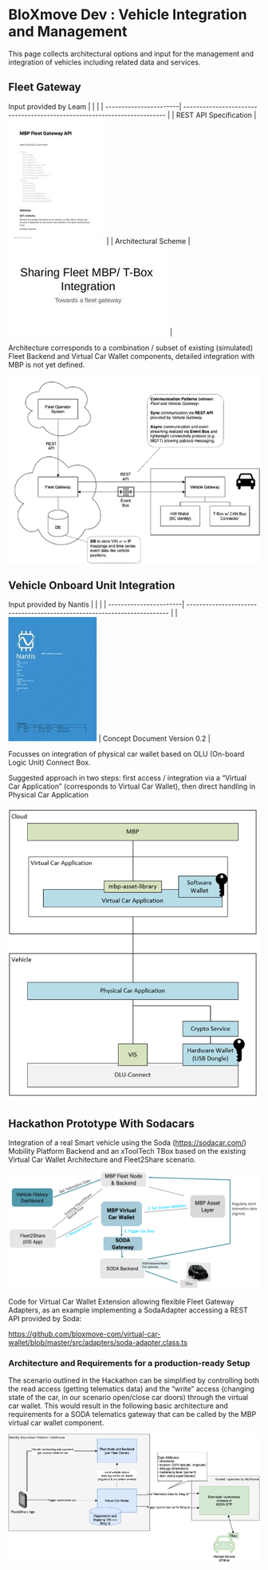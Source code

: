 # BloXmove Dev : Vehicle Integration and Management
This page collects architectural options and input for the management and integration of vehicles including related data and services.

## Fleet Gateway
Input provided by Leam
|   |   |
| -----------------------| ------------------------------------------------------------------------ |
| REST API Specification |![This is an image](https://github.com/yatin902/test/blob/main/2335342185/2335342196) |
| Architectural Scheme   |![This is an image](https://github.com/yatin902/test/blob/main/2335342185/2335407723) |

Architecture corresponds to a combination / subset of existing (simulated) Fleet Backend and Virtual Car Wallet components, detailed integration with MBP is not yet defined.

![This is an image](https://github.com/yatin902/test/blob/main/2335342185/2335637100.png)

## Vehicle Onboard Unit Integration
Input provided by Nantis
|   |   |
| -----------------------| ------------------------------------------------------------------------ |
| ![This is an image](https://github.com/yatin902/test/blob/main/2335342185/2335735409) | Concept Document Version 0.2 |

Focusses on integration of physical car wallet based on OLU (On-board Logic Unit) Connect Box.

Suggested approach in two steps: first access / integration via a “Virtual Car Application” (corresponds to Virtual Car Wallet), then direct handling in Physical Car Application

![This is an image](https://github.com/yatin902/test/blob/main/2335342185/2335506027.png)

## Hackathon Prototype With Sodacars
Integration of a real Smart vehicle using the Soda (https://sodacar.com/) Mobility Platform Backend and an xToolTech TBox based on the existing Virtual Car Wallet Architecture and Fleet2Share scenario.

![This is an image](https://github.com/yatin902/test/blob/main/2335342185/2335309423.png)

Code for Virtual Car Wallet Extension allowing flexible Fleet Gateway Adapters, as an example implementing a SodaAdapter accessing a REST API provided by Soda:

https://github.com/bloxmove-com/virtual-car-wallet/blob/master/src/adapters/soda-adapter.class.ts

### Architecture and Requirements for a production-ready Setup
The scenario outlined in the Hackathon can be simplified by controlling both the read access (getting telematics data) and the “write” access (changing state of the car, in our scenario open/close car doors) through the virtual car wallet. This would result in the following basic architecture and requirements for a SODA telematics gateway that can be called by the MBP virtual car wallet component.

![This is an image](https://github.com/yatin902/test/blob/main/2335342185/4446126123.png)

